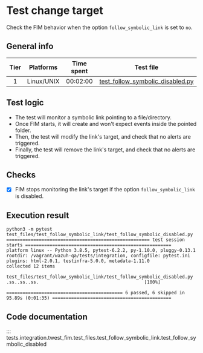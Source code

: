 # Test change target

Check the FIM behavior when the option `follow_symbolic_link` is set to `no`.

## General info

| Tier | Platforms | Time spent| Test file |
|:--:|:--:|:--:|:--:|
| 1 | Linux/UNIX | 00:02:00 | [test_follow_symbolic_disabled.py](../../../../../../tests/integration/test_fim/test_files/test_follow_symbolic_link/test_follow_symbolic_disabled.py)|

## Test logic

- The test will monitor a symbolic link pointing to a file/directory.
- Once FIM starts, it will create and won't expect events inside the pointed folder.
- Then, the test will modify the link's target, and check that no alerts are triggered.
- Finally, the test will remove the link's target, and check that no alerts are triggered.
## Checks

- [x] FIM stops monitoring the link's target if the option `follow_symbolic_link` is disabled.

## Execution result

```
python3 -m pytest test_files/test_follow_symbolic_link/test_follow_symbolic_disabled.py
===================================================== test session starts ======================================================
platform linux -- Python 3.8.5, pytest-6.2.2, py-1.10.0, pluggy-0.13.1
rootdir: /vagrant/wazuh-qa/tests/integration, configfile: pytest.ini
plugins: html-2.0.1, testinfra-5.0.0, metadata-1.11.0
collected 12 items

test_files/test_follow_symbolic_link/test_follow_symbolic_disabled.py .ss..ss..ss.                                       [100%]

=========================================== 6 passed, 6 skipped in 95.89s (0:01:35) ============================================
```

## Code documentation

::: tests.integration.twest_fim.test_files.test_follow_symbolic_link.test_follow_symbolic_disabled
